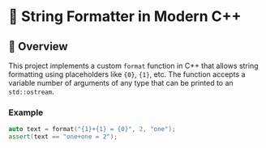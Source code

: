 # 🧩 String Formatter in Modern C++

## 📖 Overview

This project implements a custom `format` function in C++ that allows string formatting using placeholders like `{0}`, `{1}`, etc. The function accepts a variable number of arguments of any type that can be printed to an `std::ostream`.

### Example

```cpp
auto text = format("{1}+{1} = {0}", 2, "one");
assert(text == "one+one = 2");
```
